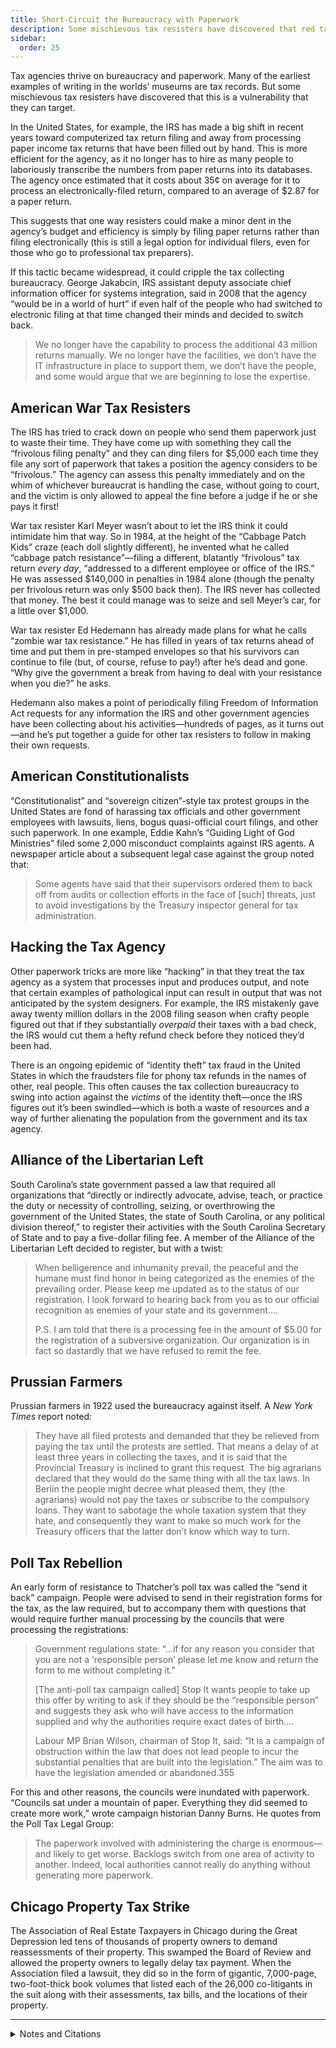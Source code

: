 ```yaml
---
title: Short-Circuit the Bureaucracy with Paperwork
description: Some mischievous tax resisters have discovered that red tape is a vulnerability that they can target.
sidebar:
  order: 25
---
```

Tax agencies thrive on bureaucracy and paperwork.
Many of the earliest examples of writing in the worlds’ museums are tax records.
But some mischievous tax resisters have discovered that this is a vulnerability that they can target.

In the United States, for example, the IRS has made a big shift in recent years toward computerized tax return filing and away from processing paper income tax returns that have been filled out by hand.
This is more efficient for the agency, as it no longer has to hire as many people to laboriously transcribe the numbers from paper returns into its databases.
The agency once estimated that it costs about 35¢ on average for it to process an electronically-filed return, compared to an average of $2.87 for a paper return.

This suggests that one way resisters could make a minor dent in the agency’s budget and efficiency is simply by filing paper returns rather than filing electronically (this is still a legal option for individual filers, even for those who go to professional tax preparers).

If this tactic became widespread, it could cripple the tax collecting bureaucracy.
George Jakabcin, IRS assistant deputy associate chief information officer for systems integration, said in 2008 that the agency “would be in a world of hurt” if even half of the people who had switched to electronic filing at that time changed their minds and decided to switch back.

> We no longer have the capability to process the additional 43 million returns manually. We no longer have the facilities, we don’t have the IT infrastructure in place to support them, we don’t have the people, and some would argue that we are beginning to lose the expertise.

## American War Tax Resisters

The IRS has tried to crack down on people who send them paperwork just to waste their time.
They have come up with something they call the “frivolous filing penalty” and they can ding filers for $5,000 each time they file any sort of paperwork that takes a position the agency considers to be “frivolous.”
The agency can assess this penalty immediately and on the whim of whichever bureaucrat is handling the case, without going to court, and the victim is only allowed to appeal the fine before a judge if he or she pays it first!

War tax resister Karl Meyer wasn’t about to let the IRS think it could intimidate him that way.
So in 1984, at the height of the “Cabbage Patch Kids” craze (each doll slightly different), he invented what he called “cabbage patch resistance”—filing a different, blatantly “frivolous” tax return <em>every day</em>, “addressed to a different employee or office of the IRS.”
He was assessed $140,000 in penalties in 1984 alone (though the penalty per frivolous return was only $500 back then).
The IRS never has collected that money. The best it could manage was to seize and sell Meyer’s car, for a little over $1,000.

War tax resister Ed Hedemann has already made plans for what he calls “zombie war tax resistance.”
He has filled in years of tax returns ahead of time and put them in pre-stamped envelopes so that his survivors can continue to file (but, of course, refuse to pay!) after he’s dead and gone.
“Why give the government a break from having to deal with your resistance when you die?” he asks.

Hedemann also makes a point of periodically filing Freedom of Information Act requests for any information the IRS and other government agencies have been collecting about his activities—hundreds of pages, as it turns out—and he’s put together a guide for other tax resisters to follow in making their own requests.

## American Constitutionalists

“Constitutionalist” and “sovereign citizen”-style tax protest groups in the United States are fond of harassing tax officials and other government employees with lawsuits, liens, bogus quasi-official court filings, and other such paperwork.
In one example, Eddie Kahn’s “Guiding Light of God Ministries” filed some 2,000 misconduct complaints against IRS agents.
A newspaper article about a subsequent legal case against the group noted that:

> Some agents have said that their supervisors ordered them to back off from audits or collection efforts in the face of [such] threats, just to avoid investigations by the Treasury inspector general for tax administration.

## Hacking the Tax Agency

Other paperwork tricks are more like “hacking” in that they treat the tax agency as a system that processes input and produces output, and note that certain examples of pathological input can result in output that was not anticipated by the system designers.
For example, the IRS mistakenly gave away twenty million dollars in the 2008 filing season when crafty people figured out that if they substantially <em>overpaid</em> their taxes with a bad check, the IRS would cut them a hefty refund check before they noticed they’d been had.

There is an ongoing epidemic of “identity theft” tax fraud in the United States in which the fraudsters file for phony tax refunds in the names of other, real people.
This often causes the tax collection bureaucracy to swing into action against the <em>victims</em> of the identity theft—once the IRS figures out it’s been swindled—which is both a waste of resources and a way of further alienating the population from the government and its tax agency.

## Alliance of the Libertarian Left

South Carolina’s state government passed a law that required all organizations that “directly or indirectly advocate, advise, teach, or practice the duty or necessity of controlling, seizing, or overthrowing the government of the United States, the state of South Carolina, or any political division thereof,” to register their activities with the South Carolina Secretary of State and to pay a five-dollar filing fee.
A member of the Alliance of the Libertarian Left decided to register, but with a twist:

> When belligerence and inhumanity prevail, the peaceful and the humane must find honor in being categorized as the enemies of the prevailing order. Please keep me updated as to the status of our registration. I look forward to hearing back from you as to our official recognition as enemies of your state and its government.…
>
> P.S. I am told that there is a processing fee in the amount of $5.00 for the registration of a subversive organization. Our organization is in fact so dastardly that we have refused to remit the fee.

## Prussian Farmers

Prussian farmers in 1922 used the bureaucracy against itself.
A <i>New York Times</i> report noted:

> They have all filed protests and demanded that they be relieved from paying the tax until the protests are settled. That means a delay of at least three years in collecting the taxes, and it is said that the Provincial Treasury is inclined to grant this request. The big agrarians declared that they would do the same thing with all the tax laws. In Berlin the people might decree what pleased them, they (the agrarians) would not pay the taxes or subscribe to the compulsory loans. They want to sabotage the whole taxation system that they hate, and consequently they want to make so much work for the Treasury officers that the latter don’t know which way to turn.

## Poll Tax Rebellion

An early form of resistance to Thatcher’s poll tax was called the “send it back” campaign.
People were advised to send in their registration forms for the tax, as the law required, but to accompany them with questions that would require further manual processing by the councils that were processing the registrations:

> Government regulations state: “…if for any reason you consider that you are not a ‘responsible person’ please let me know and return the form to me without completing it.”
>
> [The anti-poll tax campaign called] Stop It wants people to take up this offer by writing to ask if they should be the “responsible person” and suggests they ask who will have access to the information supplied and why the authorities require exact dates of birth.…
>
> Labour MP Brian Wilson, chairman of Stop It, said: “It is a campaign of obstruction within the law that does not lead people to incur the substantial penalties that are built into the legislation.” The aim was to have the legislation amended or abandoned.355

For this and other reasons, the councils were inundated with paperwork.
“Councils sat under a mountain of paper.
Everything they did seemed to create more work,” wrote campaign historian Danny Burns.
He quotes from the Poll Tax Legal Group:

> The paperwork involved with administering the charge is enormous—and likely to get worse. Backlogs switch from one area of activity to another. Indeed, local authorities cannot really do anything without generating more paperwork.

## Chicago Property Tax Strike

The Association of Real Estate Taxpayers in Chicago during the Great Depression led tens of thousands of property owners to demand reassessments of their property.
This swamped the Board of Review and allowed the property owners to legally delay tax payment.
When the Association filed a lawsuit, they did so in the form of gigantic, 7,000-page, two-foot-thick book volumes that listed each of the 26,000 co-litigants in the suit along with their assessments, tax bills, and the locations of their property.

<hr />

<details>
<summary>Notes and Citations</summary>

* “Repeated Efforts to Modernize Paper Tax Return Processing Have Been Unsuccessful; However, Actions Can Be Taken to Increase Electronic Filing and Reduce Processing Costs” Treasury Inspector General for Tax Administration report #2009‒40‒130, 10 September 2009, p. 2
* Kristan, Joe “IRS Innovations in Data Security” <i>Tax Update Blog</i> 30 May 2008 (quoting from the <i>TaxAnalysts</i> blog)
* “Tax resister mails a protest return every day” <i>Chicago Sun Times</i> 15 April 1984
* “IRS Hits Jackpot” <i>In These Times</i> 27 March 1985
* Brockmann, Stephen “‘Cabbage Patch Resistance’ marks a true war-tax hero” <i>The Milwaukee Journal</i> 12 April 1985
* Meyer, Karl “Files Daily Tax Returns” (letter) <i>Friends Journal</i> 15 May 1984, p. 21
* Hedemann, Ed “Zombie War Tax Resistance” <i>More Than a Paycheck</i> December 2011, p. 4
* Hedemann, Ed “The IRS Files” <i>More Than a Paycheck</i> December 2010, p. 1
* Johnston, David Cay “Court Is Asked to Block False Complaints Against I.R.S.” <i>New York Times</i> 9 December 2003
* “Inadequate Controls Over Dishonored Checks Put Millions of Dollars at Risk for Erroneous Refund Issuance” Treasury Inspector General for Tax Administration report #2009‒40‒143, 23 September 2009, p. 4
* “IRS Oversight Board Annual Report to Congress: 2011” (see for instance Table 4 on p. 27)
* Gehrke-White, Donna “ID theft victims in line for hours to get IRS help” <i>SunSentinel</i> 15 August 2012
* Johnson, Charles “Civic duties” <i>Rad Geek People’s Daily</i> 9 February 2010
* “Prussian Farmers Fight Income Tax” <i>New York Times</i> 9 April 1922
* Cramb, Auslan “Labour reveals return to sender poll tax protest” <i>Glasgow Herald</i> 11 March 1988, p. 7
* Burns, Danny <i>Poll Tax Rebellion</i> AK Press (1992), p. 129, quoting from “Poll Tax Legal Group, Law Review No. 4, March 1991”
* Beito, David T. <i>Taxpayers In Revolt: Tax Resistance During the Great Depression</i> (1989) pp. 59, 81

</details>
